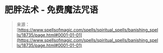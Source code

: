 <!--yml

category: 未分类

date: 2024-06-12 19:00:26

-->

# 肥胖法术 - 免费魔法咒语

> 来源：[https://www.spellsofmagic.com/spells/spiritual_spells/banishing_spells/18735/page.html#0001-01-01](https://www.spellsofmagic.com/spells/spiritual_spells/banishing_spells/18735/page.html#0001-01-01)
